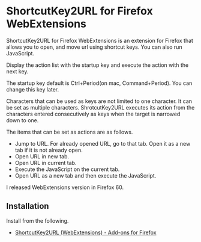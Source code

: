 ﻿# ShortcutKey2URL for Firefox WebExtensions

ShortcutKey2URL for Firefox WebExtensions is an extension for Firefox that allows you to open, and move url using shortcut keys. You can also run JavaScript.

Display the action list with the startup key and execute the action with the next key.

The startup key default is Ctrl+Period(on mac, Command+Period). You can change this key later. 

Characters that can be used as keys are not limited to one character. It can be set as multiple characters. ShrotcutKey2URL executes its action from the characters entered consecutively as keys when the target is narrowed down to one.

The items that can be set as actions are as follows.

* Jump to URL. For already opened URL, go to that tab. Open it as a new tab if it is not already open.
* Open URL in new tab.
* Open URL in current tab.
* Execute the JavaScript on the current tab.
* Open URL as a new tab and then execute the JavaScript.

I released WebExtensions version in Firefox 60.

## Installation

Install from the following.

* [ShortcutKey2URL \(WebExtensions\) \- Add\-ons for Firefox](https://addons.mozilla.org/en-US/firefox/addon/shortcutkey2url/)
